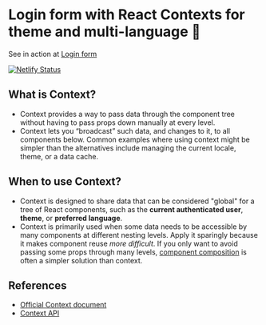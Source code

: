 # Login form with React Contexts for theme and multi-language 👔
See in action at [Login form](https://romantic-einstein-bdd4e0.netlify.com/)

[![Netlify Status](https://api.netlify.com/api/v1/badges/1993d3d9-d4f6-49c1-98dc-1ede13963738/deploy-status)](https://app.netlify.com/sites/romantic-einstein-bdd4e0/deploys)

## What is Context?

- Context provides a way to pass data through the component tree without having to pass props down manually at every level.
- Context lets you “broadcast” such data, and changes to it, to all components below. Common examples where using context might be simpler than the alternatives include managing the current locale, theme, or a data cache.

## When to use Context?

- Context is designed to share data that can be considered "global" for a tree of React components, such as the **current authenticated user**, **theme**, or **preferred language**.
- Context is primarily used when some data needs to be accessible by many components at different nesting levels. Apply it sparingly because it makes component reuse *more difficult*. If you only want to avoid passing some props through many levels, [component composition](https://reactjs.org/docs/composition-vs-inheritance.html) is often a simpler solution than context.

## References

- [Official Context document](https://reactjs.org/docs/context.html)
- [Context API](https://reactjs.org/docs/context.html#api)




